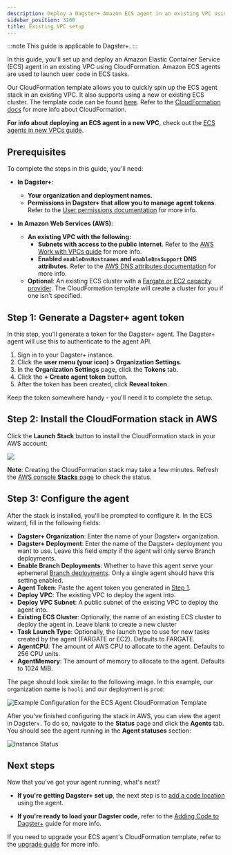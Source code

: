 ```yaml
---
description: Deploy a Dagster+ Amazon ECS agent in an existing VPC using CloudFormation.
sidebar_position: 3200
title: Existing VPC setup
---
```


:::note
This guide is applicable to Dagster+.
:::

In this guide, you'll set up and deploy an Amazon Elastic Container Service (ECS) agent in an existing VPC using CloudFormation. Amazon ECS agents are used to launch user code in ECS tasks.

Our CloudFormation template allows you to quickly spin up the ECS agent stack in an existing VPC. It also supports using a new or existing ECS cluster. The template code can be found [here](https://s3.amazonaws.com/dagster.cloud/cloudformation/ecs-agent.yaml). Refer to the [CloudFormation docs](https://docs.aws.amazon.com/AWSCloudFormation/latest/UserGuide/Welcome.html) for more info about CloudFormation.

**For info about deploying an ECS agent in a new VPC**, check out the [ECS agents in new VPCs guide](/deployment/dagster-plus/hybrid/amazon-ecs/new-vpc).

## Prerequisites

To complete the steps in this guide, you'll need:

- **In Dagster+**:

  - **Your organization and deployment names.**
  - **Permissions in Dagster+ that allow you to manage agent tokens**. Refer to the [User permissions documentation](/deployment/dagster-plus/authentication-and-access-control/rbac/users) for more info.

- **In Amazon Web Services (AWS)**:
  - **An existing VPC with the following:**
    - **Subnets with access to the public internet**. Refer to the [AWS Work with VPCs guide](https://docs.aws.amazon.com/vpc/latest/userguide/working-with-vpcs.html) for more info.
    - **Enabled `enableDnsHostnames` and `enableDnsSupport` DNS attributes**. Refer to the [AWS DNS attributes documentation](https://docs.aws.amazon.com/vpc/latest/userguide/vpc-dns.html#vpc-dns-support) for more info.
  - **Optional**: An existing ECS cluster with a [Fargate or EC2 capacity provider](https://docs.aws.amazon.com/AmazonECS/latest/developerguide/cluster-capacity-providers.html). The CloudFormation template will create a cluster for you if one isn't specified.

## Step 1: Generate a Dagster+ agent token

In this step, you'll generate a token for the Dagster+ agent. The Dagster+ agent will use this to authenticate to the agent API.

1. Sign in to your Dagster+ instance.
2. Click the **user menu (your icon) > Organization Settings**.
3. In the **Organization Settings** page, click the **Tokens** tab.
4. Click the **+ Create agent token** button.
5. After the token has been created, click **Reveal token**.

Keep the token somewhere handy - you'll need it to complete the setup.

## Step 2: Install the CloudFormation stack in AWS

Click the **Launch Stack** button to install the CloudFormation stack in your AWS account:

[<img src="https://s3.amazonaws.com/cloudformation-examples/cloudformation-launch-stack.png"/>](https://console.aws.amazon.com/cloudformation/home#/stacks/create/review?templateURL=https://s3.amazonaws.com/dagster.cloud/cloudformation/ecs-agent.yaml)

**Note**: Creating the CloudFormation stack may take a few minutes. Refresh the [AWS console **Stacks** page](https://console.aws.amazon.com/cloudformation/home#/stacks) to check the status.

## Step 3: Configure the agent

After the stack is installed, you'll be prompted to configure it. In the ECS wizard, fill in the following fields:

- **Dagster+ Organization**: Enter the name of your Dagster+ organization.
- **Dagster+ Deployment**: Enter the name of the Dagster+ deployment you want to use. Leave this field empty if the agent will only serve Branch deployments.
- **Enable Branch Deployments**: Whether to have this agent serve your ephemeral [Branch deployments](/deployment/dagster-plus/ci-cd/branch-deployments). Only a single agent should have this setting enabled.
- **Agent Token**: Paste the agent token you generated in [Step 1](#step-1-generate-a-dagster-agent-token).
- **Deploy VPC**: The existing VPC to deploy the agent into.
- **Deploy VPC Subnet**: A public subnet of the existing VPC to deploy the agent into.
- **Existing ECS Cluster**: Optionally, the name of an existing ECS cluster to deploy the agent in. Leave blank to create a new cluster
- **Task Launch Type**: Optionally, the launch type to use for new tasks created by the agent (FARGATE or EC2). Defaults to FARGATE.
- **AgentCPU**: The amount of AWS CPU to allocate to the agent. Defaults to 256 CPU units.
- **AgentMemory**: The amount of memory to allocate to the agent. Defaults to 1024 MiB.

The page should look similar to the following image. In this example, our organization name is `hooli` and our deployment is `prod`:

![Example Configuration for the ECS Agent CloudFormation Template](/images/dagster-plus/deployment/agents/aws-ecs-stack-wizard-existing.png)

After you've finished configuring the stack in AWS, you can view the agent in Dagster+. To do so, navigate to the **Status** page and click the **Agents** tab. You should see the agent running in the **Agent statuses** section:

![Instance Status](/images/dagster-plus/deployment/agents/dagster-cloud-instance-status.png)

## Next steps

Now that you've got your agent running, what's next?

- **If you're getting Dagster+ set up**, the next step is to [add a code location](/deployment/code-locations) using the agent.

- **If you're ready to load your Dagster code**, refer to the [Adding Code to Dagster+](/deployment/code-locations) guide for more info.

If you need to upgrade your ECS agent's CloudFormation template, refer to the [upgrade guide](/deployment/dagster-plus/hybrid/amazon-ecs/upgrading-cloudformation) for more info.
